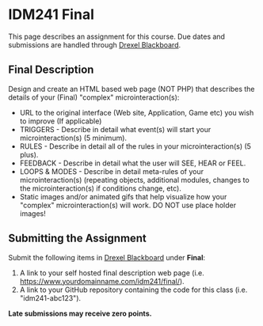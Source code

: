 # IDM241 Final

This page describes an assignment for this course. Due dates and submissions are handled through [Drexel Blackboard](https://learn.dcollege.net/).

## Final Description

Design and create an HTML based web page (NOT PHP) that describes the details of your (Final) "complex" microinteraction(s):

- URL to the original interface (Web site, Application, Game etc) you wish to improve (If applicable)
- TRIGGERS - Describe in detail what event(s) will start your microinteraction(s) (5 minimum).
- RULES - Describe in detail all of the rules in your microinteraction(s) (5 plus).
- FEEDBACK - Describe in detail what the user will SEE, HEAR or FEEL.
- LOOPS & MODES - Describe in detail meta-rules of your microinteraction(s) (repeating objects, additional modules, changes to the microinteraction(s) if conditions change, etc).
- Static images and/or animated gifs that help visualize how your "complex" microinteraction(s) will work. DO NOT use place holder images!

## Submitting the Assignment

Submit the following items in [Drexel Blackboard](https://learn.dcollege.net/) under **Final**:

1. A link to your self hosted final description web page (i.e. https://www.yourdomainname.com/idm241/final/).
1. A link to your GitHub repository containing the code for this class (i.e. "idm241-abc123").

**Late submissions may receive zero points.**
